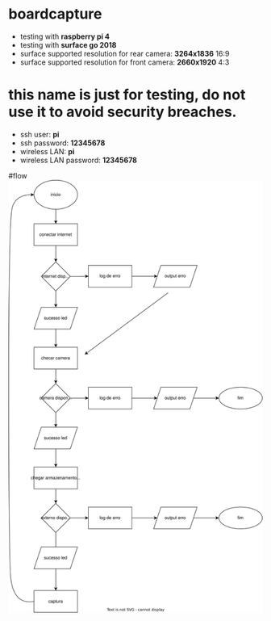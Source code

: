 # boardcapture

 - testing with **raspberry pi 4**
 - testing with **surface go 2018**
 - surface supported resolution for rear camera: **3264x1836** 16:9
 - surface supported resolution for front camera: **2660x1920** 4:3

# this name is just for testing, do not use it to avoid security breaches.

 - ssh user: **pi**
 - ssh password: **12345678**
 - wireless LAN: **pi**
 - wireless LAN password: **12345678**
 
 #flow
![diagram](https://github.com/julianvitor/boardcapture/blob/main/architecture/fluxograma_geral.jpg)